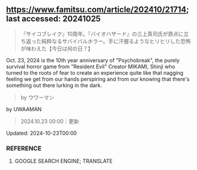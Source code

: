 ## https://www.famitsu.com/article/202410/21714; last accessed: 20241025

> 『サイコブレイク』10周年。『バイオハザード』の三上真司氏が原点に立ち返った純粋なるサバイバルホラー。手に汗握るようなヒリヒリした恐怖が味わえた【今日は何の日？】

Oct. 23, 2024 is the 10th year anniversary of "Psychobreak", the purely survival horror game from "Resident Evil" Creator MIKAMI, Shinji who turned to the roots of fear to create an experience quite like that nagging feeling we get from our hands perspiring and from our knowing that there's something out there lurking in the dark.

> by ウワーマン

by UWAAMAN

> 2024.10.23 00:00｜更新

Updated: 2024-10-23T00:00 

### REFERENCE

1) GOOGLE SEARCH ENGINE; TRANSLATE
